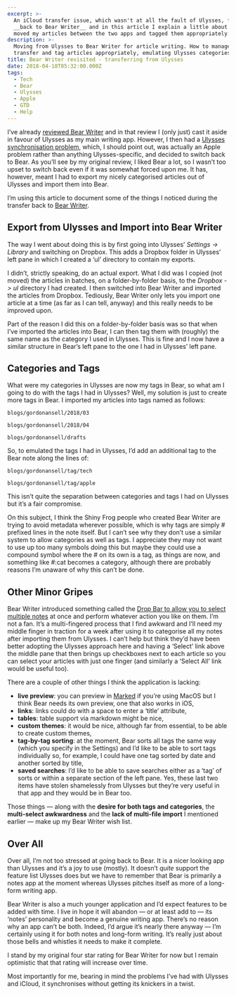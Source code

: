 ```yaml
---
excerpt: >-
  An iCloud transfer issue, which wasn't at all the fault of Ulysses, forced me
  __back to Bear Writer__ and in this article I explain a little about how I
  moved my articles between the two apps and tagged them appropriately.
description: >-
  Moving from Ulysses to Bear Writer for article writing. How to manage the
  transfer and tag articles appropriately, emulating Ulysses categories in Bear.
title: Bear Writer revisited - transferring from Ulysses
date: 2018-04-18T05:32:00.000Z
tags:
  - Tech
  - Bear
  - Ulysses
  - Apple
  - GTD
  - Help
---
```

I’ve already [reviewed Bear Writer](/bear-writer-review-a-gorgeous-notes-app) and in that review I (only just) cast it aside in favour of Ulysses as my main writing app. However, I then had a [Ulysses synchronisation problem](/ulysses-review-the-best-writing-app-for-macos-and-ios#addendum), which, I should point out, was actually an Apple problem rather than anything Ulysses-specific, and decided to switch back to Bear. As you’ll see by my original review, I liked Bear a lot, so I wasn’t too upset to switch back even if it was somewhat forced upon me. It has, however, meant I had to export my nicely categorised articles out of Ulysses and import them into Bear.

I’m using this article to document some of the things I noticed during the transfer back to [Bear Writer](http://www.bear-writer.com).

## Export from Ulysses and Import into Bear Writer
The way I went about doing this is by first going into Ulysses’ _Settings -> Library_ and switching on Dropbox. This adds a Dropbox folder in Ulysses’ left pane in which I created a ‘ul’ directory to contain my exports.

I didn’t, strictly speaking, do an actual export. What I did was I copied (not moved) the articles in batches, on a folder-by-folder basis, to the _Dropbox -> ul_ directory I had created. I then switched into Bear Writer and imported the articles from Dropbox. Tediously, Bear Writer only lets you import one article at a time (as far as I can tell, anyway) and this really needs to be improved upon.

Part of the reason I did this on a folder-by-folder basis was so that when I’ve imported the articles into Bear, I can then tag them with (roughly) the same name as the category I used in Ulysses. This is fine and I now have a similar structure in Bear’s left pane to the one I had in Ulysses’ left pane.

## Categories and Tags
What were my categories in Ulysses are now my tags in Bear, so what am I going to do with the tags I had in Ulysses? Well, my solution is just to create more tags in Bear. I imported my articles into tags named as follows:

`blogs/gordonansell/2018/03`

`blogs/gordonansell/2018/04`

`blogs/gordonansell/drafts`

So, to emulated the tags I had in Ulysses, I’d add an additional tag to the Bear note along the lines of:

`blogs/gordonansell/tag/tech`

`blogs/gordonansell/tag/apple`

This isn’t quite the separation between categories and tags I had on Ulysses but it’s a fair compromise.

On this subject, I think the Shiny Frog people who created Bear Writer are trying to avoid metadata wherever possible, which is why tags are simply \# prefixed lines in the note itself. But I can’t see why they don’t use a similar system to allow categories as well as tags. I appreciate they may not want to use up too many symbols doing this but maybe they could use a compound symbol where the \# on its own is a tag, as things are now, and something like \#:cat becomes a category, although there are probably reasons I’m unaware of why this can’t be done.

## Other Minor Gripes
Bear Writer introduced something called the [Drop Bar to allow you to select multiple notes](https://blog.bear-writer.com/bear-tips-take-action-on-multiple-notes-with-the-drop-bar-e3211690125f) at once and perform whatever action you like on them. I’m not a fan. It’s a multi-fingered process that I find awkward and I’ll need my middle finger in traction for a week after using it to categorise all my notes after importing them from Ulysses. I can’t help but think they’d have been better adopting the Ulysses approach here and having a ‘Select’ link above the middle pane that then brings up checkboxes next to each article so you can select your articles with just one finger (and similarly a ‘Select All’ link would be useful too).

There are a couple of other things I think the application is lacking:

* **live preview**: you can preview in [Marked](http://marked2app.com) if you’re using MacOS but I think Bear needs its own preview, one that also works in iOS,
* **links**: links could do with a space to enter a ‘title’ attribute,
* **tables**: table support via markdown might be nice,
* **custom themes**: it would be nice, although far from essential, to be able to create custom themes,
* **tag-by-tag sorting**: at the moment, Bear sorts all tags the same way (which you specify in the Settings) and I’d like to be able to sort tags individually so, for example, I could have one tag sorted by date and another sorted by title,
* **saved searches**: I’d like to be able to save searches either as a ‘tag’ of sorts or within a separate section of the left pane. Yes, these last two items have stolen shamelessly from Ulysses but they’re very useful in that app and they would be in Bear too.

Those things — along with the **desire for both tags and categories**, the **multi-select awkwardness** and the **lack of multi-file import** I mentioned earlier — make up my Bear Writer wish list.

## Over All
Over all, I’m not too stressed at going back to Bear. It is a nicer looking app than Ulysses and it’s a joy to use (mostly). It doesn’t _quite_ support the feature list Ulysses does but we have to remember that Bear is primarily a notes app at the moment whereas Ulysses pitches itself as more of a long-form writing app.

Bear Writer is also a much younger application and I’d expect features to be added with time. I live in hope it will abandon — or at least add to — its ‘notes’ personality and become a genuine writing app. There’s no reason why an app can’t be both. Indeed, I’d argue it’s nearly there anyway — I’m certainly using it for both notes and long-form writing. It’s really just about those bells and whistles it needs to make it complete.  

I stand by my original four star rating for Bear Writer for now but I remain optimistic that that rating will increase over time.

Most importantly for me, bearing in mind the problems I’ve had with Ulysses and iCloud, it synchronises without getting its knickers in a twist.

